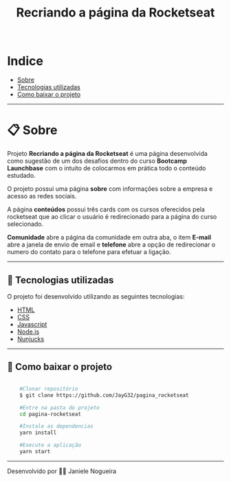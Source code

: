 <h1 align="center"> Recriando a página da Rocketseat <h1>

<h1> <img src="public/pagina-rocketseat.gif" alt=""> <h1>


# Indice
- [Sobre](#-sobre)
- [Tecnologias utilizadas](#-tecnologias-utilizadas)
- [Como baixar o projeto](#-como-baixar-o-projeto)

---

# 📋 Sobre
Projeto **Recriando a página da Rocketseat** é uma página desenvolvida como sugestão de um dos desafios dentro do curso  **Bootcamp Launchbase** com o intuito de colocarmos em prática todo o conteúdo estudado.

O projeto possui uma página **sobre** com informações sobre a empresa e acesso as redes sociais.

A página **conteúdos** possui três cards com os cursos oferecidos pela rocketseat que ao clicar o usuário é redirecionado para a página do curso selecionado.

**Comunidade** abre a página da comunidade em outra aba, o item **E-mail** abre a janela de envio de email e **telefone** abre a opção de redirecionar o numero do contato para o telefone para efetuar a ligação.

---

## 🚀 Tecnologias utilizadas 

O projeto foi desenvolvido utilizando as seguintes tecnologias:

- [HTML](https://www.w3schools.com/html/)
- [CSS](https://www.w3schools.com/css/default.asp)
- [Javascript](https://www.w3schools.com/js/default.asp)
- [Node.js](https://nodejs.org/en/)
- [Nunjucks](https://mozilla.github.io/nunjucks/)


---

## 📁 Como baixar o projeto
```bash

    #Clonar repositório
    $ git clone https://github.com/JayG32/pagina_rocketseat

    #Entre na pasta do projeto
    cd pagina-rocketseat

    #Instale as dependencias
    yarn install

    #Execute a aplicação
    yarn start

```

---
Desenvolvido por 👩‍💻 Janiele Nogueira